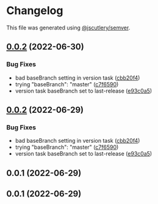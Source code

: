 # Changelog

This file was generated using [@jscutlery/semver](https://github.com/jscutlery/semver).

## [0.0.2](https://github.com/jmchambers/nxpractice99/compare/pet-vue-stdlib@0.0.1...pet-vue-stdlib@0.0.2) (2022-06-30)


### Bug Fixes

* bad baseBranch setting in version task ([cbb20f4](https://github.com/jmchambers/nxpractice99/commit/cbb20f44a3a24bfc4eaf243aae07d2b4ec020965))
* trying "baseBranch": "master" ([c7f6590](https://github.com/jmchambers/nxpractice99/commit/c7f65905e1509921728ed6d80bb579b08ef827be))
* version task baseBranch set to last-release ([e93c0a5](https://github.com/jmchambers/nxpractice99/commit/e93c0a52425b71adee1d62863cce65c8b26608c4))

## [0.0.2](https://github.com/jmchambers/nxpractice99/compare/pet-vue-stdlib-0.0.1...pet-vue-stdlib-0.0.2) (2022-06-29)


### Bug Fixes

* bad baseBranch setting in version task ([cbb20f4](https://github.com/jmchambers/nxpractice99/commit/cbb20f44a3a24bfc4eaf243aae07d2b4ec020965))
* trying "baseBranch": "master" ([c7f6590](https://github.com/jmchambers/nxpractice99/commit/c7f65905e1509921728ed6d80bb579b08ef827be))
* version task baseBranch set to last-release ([e93c0a5](https://github.com/jmchambers/nxpractice99/commit/e93c0a52425b71adee1d62863cce65c8b26608c4))

## 0.0.1 (2022-06-29)

## 0.0.1 (2022-06-29)
